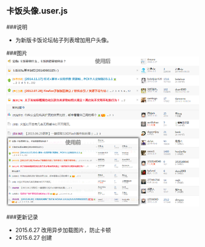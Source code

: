 卡饭头像.user.js
----------------------------------- 
###说明  
 - 为新版卡饭论坛帖子列表增加用户头像。  

###图片  
![](https://github.com/GH-Kelo/userscript/raw/master/卡饭头像/img/变化.png "变化")   

###更新记录   
 - 2015.6.27 改用异步加载图片，防止卡顿  
 - 2015.6.27 创建  


